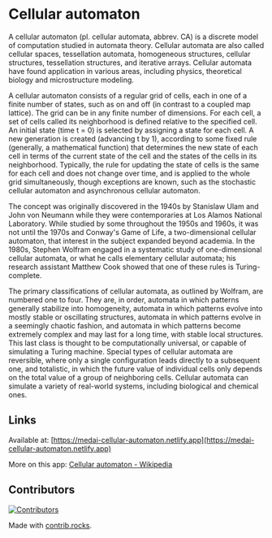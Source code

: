 # Cellular automaton

A cellular automaton (pl. cellular automata, abbrev. CA) is a discrete model of computation studied in automata theory. Cellular automata are also called cellular spaces, tessellation automata, homogeneous structures, cellular structures, tessellation structures, and iterative arrays. Cellular automata have found application in various areas, including physics, theoretical biology and microstructure modeling.

A cellular automaton consists of a regular grid of cells, each in one of a finite number of states, such as on and off (in contrast to a coupled map lattice). The grid can be in any finite number of dimensions. For each cell, a set of cells called its neighborhood is defined relative to the specified cell. An initial state (time t = 0) is selected by assigning a state for each cell. A new generation is created (advancing t by 1), according to some fixed rule (generally, a mathematical function) that determines the new state of each cell in terms of the current state of the cell and the states of the cells in its neighborhood. Typically, the rule for updating the state of cells is the same for each cell and does not change over time, and is applied to the whole grid simultaneously, though exceptions are known, such as the stochastic cellular automaton and asynchronous cellular automaton.

The concept was originally discovered in the 1940s by Stanislaw Ulam and John von Neumann while they were contemporaries at Los Alamos National Laboratory. While studied by some throughout the 1950s and 1960s, it was not until the 1970s and Conway's Game of Life, a two-dimensional cellular automaton, that interest in the subject expanded beyond academia. In the 1980s, Stephen Wolfram engaged in a systematic study of one-dimensional cellular automata, or what he calls elementary cellular automata; his research assistant Matthew Cook showed that one of these rules is Turing-complete.

The primary classifications of cellular automata, as outlined by Wolfram, are numbered one to four. They are, in order, automata in which patterns generally stabilize into homogeneity, automata in which patterns evolve into mostly stable or oscillating structures, automata in which patterns evolve in a seemingly chaotic fashion, and automata in which patterns become extremely complex and may last for a long time, with stable local structures. This last class is thought to be computationally universal, or capable of simulating a Turing machine. Special types of cellular automata are reversible, where only a single configuration leads directly to a subsequent one, and totalistic, in which the future value of individual cells only depends on the total value of a group of neighboring cells. Cellular automata can simulate a variety of real-world systems, including biological and chemical ones.

## Links

Available at: [https://medai-cellular-automaton.netlify.app](https://medai-cellular-automaton.netlify.app)

More on this app: [Cellular automaton - Wikipedia](https://en.wikipedia.org/wiki/Cellular_automaton)

## Contributors

[![Contributors](https://contrib.rocks/image?repo=MedaiP90/game-of-life)](https://github.com/MedaiP90/game-of-life/graphs/contributors)

Made with [contrib.rocks](https://contrib.rocks).
